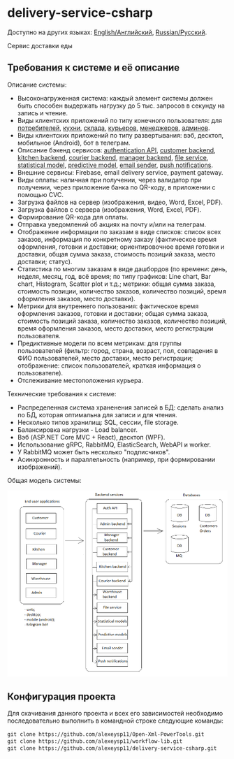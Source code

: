 # delivery-service-csharp 

Доступно на других языках: [English/Английский](README.md), [Russian/Русский](README.ru.md). 

Сервис доставки еды

## Требования к системе и её описание 

Описание системы: 
- Высоконагруженная система: каждый элемент системы должен быть способен выдержать нагрузку до 5 тыс. запросов в секунду на запись и чтение.
- Виды клиентских приложений по типу конечного пользователя: для [потребителей](docs/frontend/customerclient.ru.md), [кухни](docs/frontend/kitchenclient.ru.md), [склада](docs/frontend/warehouseclient.ru.md), [курьеров](docs/frontend/courierclient.ru.md), [менеджеров](docs/frontend/managerclient.ru.md), [админов](docs/frontend/adminclient.ru.md).
- Виды клиентских приложений по типу развертывания: вэб, десктоп, мобильное (Android), бот в телеграм.
- Описание бэкенд сервисов: [authentication API](docs/backend/authapi.ru.md), [customer backend](docs/backend/customerbackend.ru.md), [kitchen backend](docs/backend/kitchenbackend.ru.md), [courier backend](docs/backend/courierbackend.ru.md), [manager backend](docs/backend/managerbackend.ru.md), [file service](docs/backend/fileservice.ru.md), [statistical model](docs/backend/statisticalmodel.ru.md), [predictive model](docs/backend/predictivemodel.ru.md), [email sender](docs/backend/emailsender.ru.md), [push notifications](docs/backend/pushnotifications.ru.md).
- Внешние сервисы: Firebase, email delivery service, payment gateway.
- Виды оплаты: наличная при получении, через валидатор при получении, через приложение банка по QR-коду, в приложении с помощью CVC.
- Загрузка файлов на сервер (изображения, видео, Word, Excel, PDF).
- Загрузка файлов с сервера (изображения, Word, Excel, PDF).
- Формирование QR-кода для оплаты.
- Отправка уведомлений об акциях на почту и/или на телеграм.
- Отображение информации по заказам в виде списков: список всех заказов, информация по конкретному заказу (фактическое время оформления, готовки и доставки; ориентировочное время готовки и доставки, общая сумма заказа, стоимость позиций заказа, место доставки; статус).
- Статистика по многим заказам в виде дашбордов (по времени: день, неделя, месяц, год, всё время; по типу графиков: Line chart, Bar chart, Histogram, Scatter plot и т.д.; метрики: общая сумма заказа, стоимость позиции, количество заказов, количество позиций, время оформления заказов, место доставки).
- Метрики для внутреннего пользования: фактическое время оформления заказов, готовки и доставки; общая сумма заказа, стоимость позиций заказа, количество заказов, количество позиций, время оформления заказов, место доставки, место регистрации пользователя.
- Предиктивные модели по всем метрикам: для группы пользователей (фильтр: город, страна, возраст, пол, совпадения в ФИО пользователей, место доставки, место регистрации; отображение: список пользователей, краткая информация о пользователе).
- Отслеживание местоположения курьера.

Технические требования к системе: 
- Распределенная система храненения записей в БД: сделать анализ по БД, которая оптимальна для записи и для чтения.
- Несколько типов хранилищ: SQL, сессии, file storage.
- Балансировка нагрузки - Load balancer.
- Вэб (ASP.NET Core MVC + React), десктоп (WPF).
- Использование gRPC, RabbitMQ, ElasticSearch, WebAPI и worker.
- У RabbitMQ может быть несколько "подписчиков".
- Асинхронность и параллельность (например, при формировании изображений).

Общая модель системы: 

![system_overall](docs/img/system_overall.png)

## Конфигурация проекта 

Для скачивания данного проекта и всех его зависимостей необходимо последовательно выполнить в командной строке следующие команды:
```
git clone https://github.com/alexeysp11/Open-Xml-PowerTools.git 
git clone https://github.com/alexeysp11/workflow-lib.git
git clone https://github.com/alexeysp11/delivery-service-csharp.git
```
